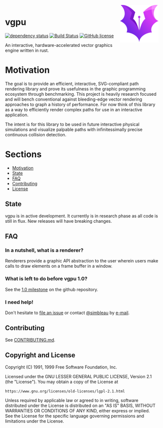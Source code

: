 <img align="right" alt="Placeholder Logo. Author: https://www.vectorstock.com/royalty-free-vectors/vectors-by_buqancreative" width="25%" src="logo.png">

# vgpu
[![dependency status](https://deps.rs/repo/github/simbleau/vgpu/status.svg)](https://deps.rs/repo/github/simbleau/vgpu)
[![Build Status](https://travis-ci.com/simbleau/vgpu.svg?branch=main)](https://travis-ci.com/simbleau/vgpu) 
[![GitHub license](https://img.shields.io/github/license/simbleau/vgpu)](https://github.com/simbleau/vgpu/blob/main/LICENSE)

An interactive, hardware-accelerated vector graphics engine written in rust.

# Motivation

The goal is to provide an efficient, interactive, SVG-compliant path rendering library and prove its usefulness in the graphic programming ecosystem through benchmarking. This project is heavily research focused and will bench conventional against bleeding-edge vector rendering approaches to graph a history of performance. For now think of this library as a way to efficiently render complex paths for use in an interactive application.

The intent is for this library to be used in future interactive physical simulations and visualize palpable paths with infinitessimally precise continuous collision detection.

# Sections

* [Motivation](#motivation)
* [State](#state)
* [FAQ](#faq)
* [Contributing](#contributing)
* [License](#copyright-and-license)

## State

vgpu is in active development. It currently is in research phase as all code is still in flux. New releases will have breaking changes.

## FAQ

### In a nutshell, what is a renderer?

Renderers provide a graphic API abstraction to the user wherein users make calls to draw elements on a frame buffer in a window.

### What is left to do before vgpu 1.0?

See the [1.0 milestone](https://github.com/simbleau/vgpu/milestone/1) on the github repository.

### I need help!

Don't hesitate to [file an issue](https://github.com/simbleau/vgpu/issues/new) or contact [@simbleau](https://github.com/simbleau) by [e-mail](mailto:spencer@imbleau.com).

## Contributing

See [CONTRIBUTING.md](https://github.com/simbleau/vgpu/blob/master/CONTRIBUTING.md).

## Copyright and License

Copyright (C) 1991, 1999 Free Software Foundation, Inc.

Licensed under the GNU LESSER GENERAL PUBLIC LICENSE, Version 2.1 (the "License").
You may obtain a copy of the License at

    https://www.gnu.org/licenses/old-licenses/lgpl-2.1.html

Unless required by applicable law or agreed to in writing, software
distributed under the License is distributed on an "AS IS" BASIS,
WITHOUT WARRANTIES OR CONDITIONS OF ANY KIND, either express or implied.
See the License for the specific language governing permissions and
limitations under the License.
